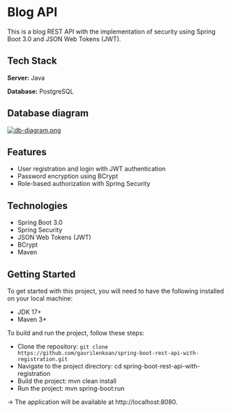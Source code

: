# Blog API

This is a blog REST API with the implementation of security using Spring Boot 3.0 and JSON Web Tokens (JWT).

## Tech Stack

**Server:** Java

**Database:** PostgreSQL

## Database diagram

[![db-diagram.png](https://i.postimg.cc/ncJY1H4J/db-diagram.png)](https://postimg.cc/grgZzbtS)

## Features
* User registration and login with JWT authentication
* Password encryption using BCrypt
* Role-based authorization with Spring Security

## Technologies
* Spring Boot 3.0
* Spring Security
* JSON Web Tokens (JWT)
* BCrypt
* Maven

## Getting Started
To get started with this project, you will need to have the following installed on your local machine:

* JDK 17+
* Maven 3+

To build and run the project, follow these steps:

* Clone the repository: `git clone https://github.com/gavrilenkoan/spring-boot-rest-api-with-registration.git`
* Navigate to the project directory: cd spring-boot-rest-api-with-registration
* Build the project: mvn clean install
* Run the project: mvn spring-boot:run

-> The application will be available at http://localhost:8080.